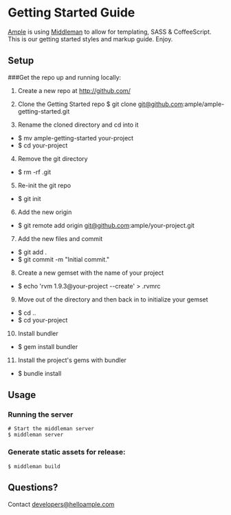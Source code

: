 # Getting Started Guide

[Ample](http://www.helloample.com/) is using [Middleman](http://middlemanapp.com/guides/getting-started) to allow for templating, SASS & CoffeeScript. This is our getting started styles and markup guide. Enjoy.

## Setup

###Get the repo up and running locally:

1. Create a new repo at http://github.com/

2. Clone the Getting Started repo
    $ git clone git@github.com:ample/ample-getting-started.git
  
3. Rename the cloned directory and cd into it
  *    $ mv ample-getting-started your-project
  *    $ cd your-project

4. Remove the git directory
  * $ rm -rf .git

5. Re-init the git repo
  * $ git init
  
6. Add the new origin
  * $ git remote add origin git@github.com:ample/your-project.git

7. Add the new files and commit
 * $ git add .
 * $ git commit -m "Initial commit."
 
8. Create a new gemset with the name of your project
  * $ echo 'rvm 1.9.3@your-project --create' > .rvmrc

9. Move out of the directory and then back in to initialize your gemset
  * $ cd ..
  * $ cd your-project
  
10. Install bundler
  * $ gem install bundler
 
11. Install the project's gems with bundler
  * $ bundle install

## Usage

### Running the server

    # Start the middleman server
    $ middleman server

### Generate static assets for release:

    $ middleman build

## Questions?

Contact developers@helloample.com